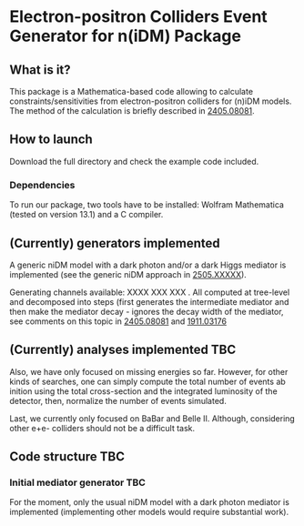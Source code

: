 # Electron-positron Colliders Event Generator for n(iDM) Package

## What is it?

This package is a Mathematica-based code allowing to calculate constraints/sensitivities from electron-positron colliders for (n)iDM models. The method of the calculation is briefly described in [2405.08081](https://arxiv.org/abs/2405.08081). 


## How to launch

Download the full directory and check the example code included.

### Dependencies

To run our package, two tools have to be installed: Wolfram Mathematica (tested on version 13.1) and a C compiler. 


## (Currently) generators implemented

A generic niDM model with a dark photon and/or a dark Higgs mediator is implemented (see the generic niDM approach in [2505.XXXXX](https://arxiv.org/abs/2505.xxxxx)). 

Generating channels available: XXXX XXX XXX . All computed at tree-level and decomposed into steps (first generates the intermediate mediator and then make the mediator decay - ignores the decay width of the mediator, see comments on this topic in [2405.08081](https://arxiv.org/abs/2405.08081) and [1911.03176](https://arxiv.org/abs/1911.03176)

## (Currently) analyses implemented TBC

Also, we have only focused on missing energies so far. However, for other kinds of searches, one can simply compute the total number of events ab inition using the total cross-section and the integrated luminosity of the detector, then, normalize the number of events simulated.

Last, we currently only focused on BaBar and Belle II. Although, considering other e+e- colliders should not be a difficult task.



## Code structure TBC



### Initial mediator generator TBC 

For the moment, only the usual niDM model with a dark photon mediator is implemented (implementing other models would require substantial work). 
  
